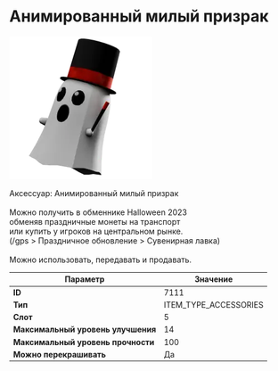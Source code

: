 # Анимированный милый призрак

![Item Image](../img/7111.webp?raw=true)

Аксессуар: Анимированный милый призрак<br><br>Можно получить в обменнике Halloween 2023<br>обменяв праздничные монеты на транспорт<br>или купить у игроков на центральном рынке.<br>(/gps > Праздничное обновление > Сувенирная лавка)<br><br>Можно использовать, передавать и продавать.


| Параметр | Значение |
|----------|----------|
| **ID** | 7111 |
| **Тип** | ITEM_TYPE_ACCESSORIES |
| **Слот** | 5 |
| **Максимальный уровень улучшения** | 14 |
| **Максимальный уровень прочности** | 100 |
| **Можно перекрашивать** | Да |

